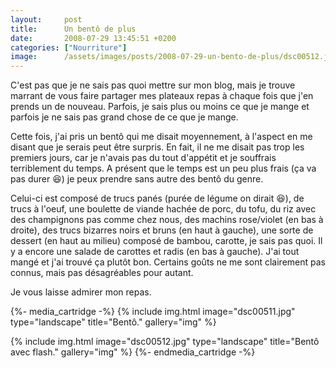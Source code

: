 ```yaml
---
layout:     post
title:      Un bentô de plus
date:       2008-07-29 13:45:51 +0200
categories: ["Nourriture"]
image:      /assets/images/posts/2008-07-29-un-bento-de-plus/dsc00512.jpg
---
```


C'est pas que je ne sais pas quoi mettre sur mon blog, mais je trouve marrant de vous faire partager mes plateaux
repas à chaque fois que j'en prends un de nouveau. Parfois, je sais plus ou moins ce que je mange et parfois je ne
sais pas grand chose de ce que je mange.

<!--more-->

Cette fois, j'ai pris un bentô qui me disait moyennement, à l'aspect en me disant que je serais peut être surpris.
En fait, il ne me disait pas trop les premiers jours, car je n'avais pas du tout d'appétit et je souffrais
terriblement du temps. A présent que le temps est un peu plus frais (ça va pas durer :laughing:) je peux prendre sans
autre des bentô du genre.

Celui-ci est composé de trucs panés (purée de légume on dirait :laughing:), de trucs à l'oeuf, une boulette de viande
hachée de porc, du tofu, du riz avec des champignons pas comme chez nous, des machins rose/violet (en bas à
droite), des trucs bizarres noirs et bruns (en haut à gauche), une sorte de dessert (en haut au milieu) composé de
bambou, carotte, je sais pas quoi. Il y a encore une salade de carottes et radis (en bas à gauche). J'ai tout mangé
et j'ai trouvé ça plutôt bon. Certains goûts ne me sont clairement pas connus, mais pas désagréables pour autant.

Je vous laisse admirer mon repas.

{%- media_cartridge -%}
{% include img.html
    image="dsc00511.jpg"
    type="landscape"
    title="Bentô."
    gallery="img"
%}

{% include img.html
    image="dsc00512.jpg"
    type="landscape"
    title="Bentô avec flash."
    gallery="img"
%}
{%- endmedia_cartridge -%}
